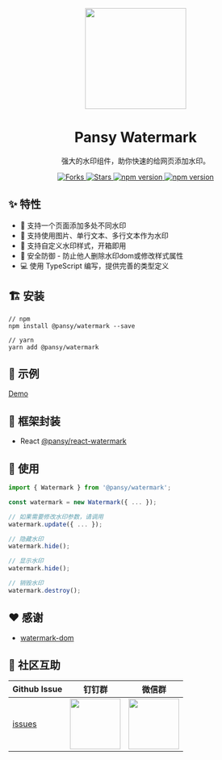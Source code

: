 <p align="center">
  <a href="https://ant.design">
    <img width="200" src="https://cdn.jsdelivr.net/gh/wangxingkang/pictures@latest/imgs/20210427184129.svg">
  </a>
</p>

<h1 align="center">Pansy Watermark</h1>

<div align="center">
  强大的水印组件，助你快速的给网页添加水印。
</div>

<p align="center">
  <a href="https://github.com/pansyjs/watermark/network">
    <img src="https://img.shields.io/github/forks/pansyjs/watermark.svg" alt="Forks">
  </a>
  <a href="https://github.com/pansyjs/watermark/stargazers">
    <img src="https://img.shields.io/github/stars/pansyjs/watermark.svg" alt="Stars">
  </a>
  <a href="https://www.npmjs.com/package/@pansy/watermark">
    <img src="https://img.shields.io/npm/v/@pansy/watermark.svg" alt="npm version">
  </a>
  <a href="https://packagephobia.com/result?p=@pansy/watermark">
    <img src="https://packagephobia.com/badge?p=@pansy/watermark" alt="npm version">
  </a>
</p>

## ✨ 特性

- 🌴 支持一个页面添加多处不同水印
- 🌵 支持使用图片、单行文本、多行文本作为水印
- 🐠 支持自定义水印样式，开箱即用
- 🌈 安全防御 - 防止他人删除水印dom或修改样式属性
- 💻 使用 TypeScript 编写，提供完善的类型定义

## 🏗 安装

```
// npm
npm install @pansy/watermark --save

// yarn
yarn add @pansy/watermark
```

## 🚄 示例

[Demo](https://watermark-eosin.vercel.app/)

## 🚗 框架封装

- React [@pansy/react-watermark](https://github.com/pansyjs/react-components/tree/master/packages/watermark)

## 🔨 使用
```ts
import { Watermark } from '@pansy/watermark';

const watermark = new Watermark({ ... });

// 如果需要修改水印参数，请调用
watermark.update({ ... });

// 隐藏水印
watermark.hide();

// 显示水印
watermark.hide();

// 销毁水印
watermark.destroy();
```

## ❤️ 感谢

- [watermark-dom](https://github.com/saucxs/watermark-dom)

## 🌟 社区互助

| Github Issue                                                 | 钉钉群                                                                                     | 微信群                                                                                   |
| ------------------------------------------------------------ | ------------------------------------------------------------------------------------------ | ---------------------------------------------------------------------------------------- |
| [issues](https://github.com/pansyjs/watermark/issues) | <img src="https://github.com/alitajs/alita/blob/master/public/dingding.png" width="100" /> | <img src="https://github.com/alitajs/alita/blob/master/public/wechat.png" width="100" /> |
